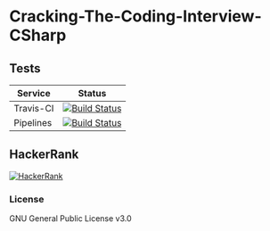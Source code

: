 # Cracking-The-Coding-Interview-CSharp 

## Tests

| Service   | Status |
|-----------|--------|
| Travis-CI | [![Build Status](https://travis-ci.com/TVilaboa/Cracking-The-Coding-Interview-CSharp.svg?branch=master)](https://travis-ci.com/TVilaboa/Cracking-The-Coding-Interview-CSharp)
| Pipelines | [![Build Status](https://dev.azure.com/TLVilaboa/Cracking%20The%20Coding%20Interview%20CSharp/_apis/build/status/TVilaboa.Cracking-The-Coding-Interview-CSharp)](https://dev.azure.com/TLVilaboa/Cracking%20The%20Coding%20Interview%20CSharp/_build/latest?definitionId=1)

## HackerRank

<!--[![Rank](https://img.shields.io/badge/rank-733773-green.svg)](https://www.hackerrank.com/tvilaboa?hr_r=1)-->
[![HackerRank](https://hrcdn.net/hackerrank/assets/brand/h_mark_sm-9c05999c62674028552f4e813728e591.svg)](https://www.hackerrank.com/tvilaboa?hr_r=1)

### License ###

GNU General Public License v3.0

